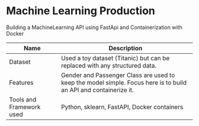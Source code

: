 # Machine Learning Production
Building a MachineLearning API using FastApi and Containerization with Docker  

|Name | Description |
|---------|-------|
| Dataset | Used a toy dataset (Titanic) but can be replaced with any structured data. |
| Features| Gender and Passenger Class are used to keep the model simple. Focus here is to build an API and containerize it.|
| Tools and Framework used| Python, sklearn, FastAPI, Docker containers | 
